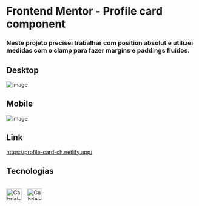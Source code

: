 # Frontend Mentor - Profile card component

### Neste projeto precisei trabalhar com position absolut e utilizei medidas com o clamp para fazer margins e paddings fluídos. 

## Desktop 
![image](https://user-images.githubusercontent.com/81561554/230224480-13773093-fbc3-408f-9e42-29124c11bda4.png)

## Mobile
![image](https://user-images.githubusercontent.com/81561554/230224575-46740f5d-1bf3-42bf-8879-b2193dbea12c.png)

## Link
https://profile-card-ch.netlify.app/

## Tecnologias 
<div style="display: inline_block"><br>
  <img align="center" alt="Gabriel-HTML" height="30" width="40" src="https://cdn.jsdelivr.net/gh/devicons/devicon/icons/html5/html5-original.svg"> -
  <img align="center" alt="Gabriel-CSS" height="30" width="40" src="https://cdn.jsdelivr.net/gh/devicons/devicon/icons/css3/css3-original.svg">
</div>

